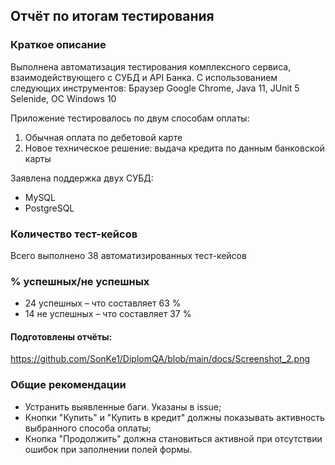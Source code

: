 ## Отчёт по итогам тестирования

### Краткое описание

Выполнена автоматизация тестирования комплексного сервиса, взаимодействующего с СУБД и API Банка. С использованием следующих инструментов:
Браузер Google Chrome, Java 11, JUnit 5 Selenide, ОС Windows 10

Приложение тестировалось по двум способам оплаты:
1. Обычная оплата по дебетовой карте
1. Новое техническое решение: выдача кредита по данным банковской карты

Заявлена поддержка двух СУБД:
* MySQL
* PostgreSQL

### Количество тест-кейсов
Всего выполнено 38 автоматизированных тест-кейсов

### % успешных/не успешных
* 24 успешных – что составляет 63 %
* 14 не успешных – что составляет 37 %

#### Подготовлены отчёты:
https://github.com/SonKe1/DiplomQA/blob/main/docs/Screenshot_2.png

### Общие рекомендации
* Устранить выявленные баги. Указаны в issue;
* Кнопки "Купить" и "Купить в кредит" должны показывать активность выбранного способа оплаты;
* Кнопка "Продолжить" должна становиться активной при отсутствии ошибок при заполнении полей формы.
